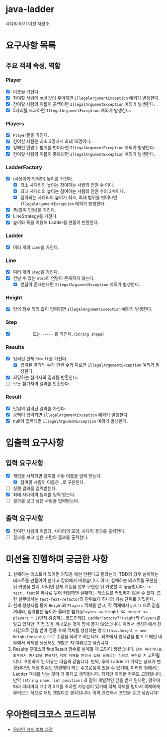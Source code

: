 # java-ladder
사다리 타기 미션 저장소

# 요구사항 목록
## 주요 객체 속성, 역할
### Player
- [X] 이름을 가진다.
- [X] 참여할 사람에 null 값이 주어지면 `IllegalArgumentException` 예외가 발생한다.
- [X] 참여할 사람의 이름이 공백이면 `IllegalArgumentException` 예외가 발생한다.
- [X] 5자리를 초과하면 `IllegalArgumentException` 예외가 발생한다.

### Players
- [X] `Player`들을 가진다.
- [X] 참여할 사람은 최소 2명에서 최대 13명이다.
- [X] 정해진 인원수 범위를 벗어나면 `IllegalArgumentException` 예외가 발생한다.
- [X] 참여할 사람의 이름이 중복되면 `IllegalArgumentException` 예외가 발생한다.

### LadderFactory
- [x] (사용자가 입력한) 높이를 가진다.
  - [x] 최소 사다리의 높이는 참여하는 사람의 인원 수 이다.
  - [x] 최대 사다리의 높이는 참여하는 사람의 인원 수의 2배이다.
  - [X] 입력되는 사다리의 높이가 최소, 최대 범위를 벗어나면 `IllegalArgumentException` 예외가 발생한다.
- [x] 폭(참여 인원)을 가진다.
- [x] LineStrategy를 가진다.
- [x] 높이와 폭을 이용해 Ladder를 만들어 반환한다.

### Ladder
- [X] 여러 개의 `Line`을 가진다.

### Line
- [x] 여러 개의 `Step`을 가진다.
- [x] 건널 수 있는 `Step`이 연달아 존재하지 않는다.
  - [x] 연달아 존재한다면 `IllegalArgumentException` 예외가 발생한다.

### Height
- [X] 양의 정수 외의 값이 입력되면 `IllegalArgumentException` 예외가 발생한다.

### Step
- [x] `　　　　　` 또는 `-----` 를 가진다. (`String shape`)

### Results
- [x] 입력된 전체 `Result`를 가진다.
  - [x] 입력된 결과의 수가 인원 수와 다르면 `IllegalArgumentException` 예외가 발생한다.
- [x] 희망하는 참가자의 결과를 반환한다.
- [ ] 모든 참가자의 결과를 반환한다.

### Result
- [x] 단일의 입력된 결과를 가진다.
- [x] 공백이 입력되면 `IllegalArgumentException` 예외가 발생한다.
- [x] null이 입력되면 `IllegalArgumentException` 예외가 발생한다.

# 입출력 요구사항
## 입력 요구사항
- [X] 게임을 시작하면 참여할 사람 이름을 입력 받는다.
  - [X] 참여할 사람의 이름은 `,`로 구분된다.
- [ ] 실행 결과를 입력받는다.
- [X] 최대 사다리의 높이를 입력 받는다.
- [ ] 결과를 보고 싶은 사람을 입력받는다.

## 출력 요구사항
- [X] 참여한 사람의 이름과, 사다리의 모양, 사다리 결과를 출력한다.
- [ ] 결과를 보고 싶은 사람의 결과를 출력한다.

# 미션을 진행하며 궁금한 사항
1. 실패하는 테스트가 있어면 커밋을 해선 안된다고 들었는데, TDD의 경우 실패하는 테스트를 만들어야 한다고 강의에서 배웠습니다. 이때, 실패하는 테스트를 구현한 뒤 커밋을 할지, 아니면 전체 기능을 전부 구현한 뒤 커밋할 지 궁금합니다.
-> `test, feat`을 하나로 묶어 커밋하면 실패하는 테스트를 커밋하지 않을 수 있다. 또한 실무에서는 `test-feat-refactor`의 단위보다 하나의 기능 단위로 커밋한다.
2. 현재 생성자를 통해 `Height`와 `Players` 객체를 받고, 각 객체에서 `get()` 으로 값을 꺼내와, 입력받은 높이가 올바른 범위(`players <= height && height <= players * 2`)인지 검증하는 코드인데요. `LadderFactory`가 `Height`와 `Players`를 알고 있지만, 직접 값을 꺼내오는 것이 맘에 들지 않았습니다. 따라서 생성자에서 원시값으로 값을 받아 검증 후에 객체를 생성하는 방식 (`this.height = new Height(height)`) 으로 수정을 하려고 하는데요. 외부에서 원시값을 받고 도메인 내부에서 객체를 생성해도 괜찮은 지 여쭤보고 싶습니다.
3. Results 클래스의 findResult 함수를 설계할 때 고민이 생겼습니다. `함수 파라미터로 외부에서 원시값을 받을지?`, `객체 자체를 받아서 값을 물어보는 식으로 구현할 지` 고민됩니다.
고민하게 된 이유는 다음과 같습니다. 만약, 후에 Ladder가 가지는 상태가 변경된다면, 해당 함수도 변경해야 하는 수고로움이 있을 수 있기에, 이러한 점에서는 Ladder 객체를 받는 것이 더 좋다고 생각됩니다.
하지만 이러한 경우도 고민됩니다. 만약 `(String name, int position)` 과 같이 개별적인 값을 받게 된다면, 경우에 따라 파라미터 개수가 3개를 초과할 가능성이 있기에 객체 자체를 받아서 객체에게 물어보는 식으로 해도 괜찮다고 생각됩니다.
이와 관련해서 조언을 듣고 싶습니다!


# 우아한테크코스 코드리뷰
- [온라인 코드 리뷰 과정](https://github.com/woowacourse/woowacourse-docs/blob/master/maincourse/README.md)
